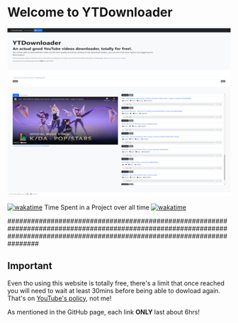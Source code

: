 # Welcome to YTDownloader

![ytdownloader - An actual good YouTube videos downloader, totally for free!.](screenshot.png)

[![wakatime](https://wakatime.com/badge/github/kirasiris/ytdownloader.svg)](https://wakatime.com/badge/github/kirasiris/ytdownloader)
Time Spent in a Project over all time
[![wakatime](https://wakatime.com/badge/user/684e12ee-ee44-4f33-8d51-0e2cd1e90dab/project/1f2c669c-5b9a-427d-a2a0-a2c0af27e362.svg)](https://wakatime.com/badge/user/684e12ee-ee44-4f33-8d51-0e2cd1e90dab/project/1f2c669c-5b9a-427d-a2a0-a2c0af27e362)

################################################################################################################################################################################

## Important

Even tho using this website is totally free, there's a limit that once reached you will need to wait at least 30mins before being able to dowload again. That's on [YouTube's policy](https://github.com/fent/node-ytdl-core#limitations), not me!

As mentioned in the GitHub page, each link **ONLY** last about 6hrs!
